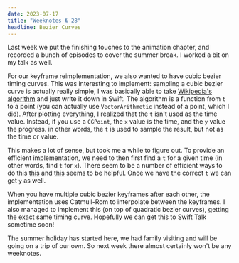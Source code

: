 ```yaml
---
date: 2023-07-17
title: "Weeknotes № 28"
headline: Bezier Curves
---
```


Last week we put the finishing touches to the animation chapter, and recorded a bunch of episodes to cover the summer break. I worked a bit on my talk as well.

For our keyframe reimplementation, we also wanted to have cubic bezier timing curves. This was interesting to implement: sampling a cubic bezier curve is actually really simple, I was basically able to take [Wikipedia's algorithm](https://en.wikipedia.org/wiki/Bézier_curve#Cubic_Bézier_curves) and just write it down in Swift. The algorithm is a function from `t` to a point (you can actually use `VectorArithmetic` instead of a point, which I did). After plotting everything, I realized that the `t` isn't used as the time value. Instead, if you use a `CGPoint`, the `x` value is the time, and the `y` value the progress. in other words, the `t` is used to sample the result, but not as the time or value.

This makes a lot of sense, but took me a while to figure out. To provide an efficient implementation, we need to then first find a `t` for a given time (in other words, find `t` for `x`). There seem to be a number of efficient ways to do this [this](https://github.com/gre/bezier-easing/tree/master) and [this](https://github.com/WebKit/WebKit/blob/main/Source/WebCore/platform/graphics/UnitBezier.h) seems to be helpful. Once we have the correct `t` we can get `y` as well.

When you have multiple cubic bezier keyframes after each other, the implementation uses Catmull-Rom to interpolate between the keyframes. I also managed to implement this (on top of quadratic bezier curves), getting the exact same timing curve. Hopefully we can get this to Swift Talk sometime soon!

The summer holiday has started here, we had family visiting and will be going on a trip of our own. So next week there almost certainly won't be any weeknotes.
